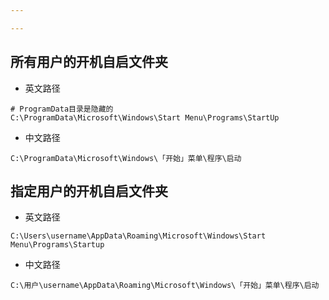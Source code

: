 ```yaml
---

---
```


## 所有用户的开机自启文件夹

- 英文路径

<!--more-->

```
# ProgramData目录是隐藏的
C:\ProgramData\Microsoft\Windows\Start Menu\Programs\StartUp
```

- 中文路径

```
C:\ProgramData\Microsoft\Windows\「开始」菜单\程序\启动
```



## 指定用户的开机自启文件夹

- 英文路径

```
C:\Users\username\AppData\Roaming\Microsoft\Windows\Start Menu\Programs\Startup
```

- 中文路径

```
C:\用户\username\AppData\Roaming\Microsoft\Windows\「开始」菜单\程序\启动
```



